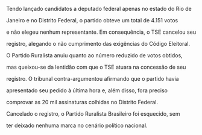 

Tendo lançado candidatos a deputado federal apenas no estado do Rio de

Janeiro e no Distrito Federal, o partido obteve um total de 4.151 votos

e não elegeu nenhum representante. Em consequência, o TSE cancelou seu

registro, alegando o não cumprimento das exigências do Código Eleitoral.

O Partido Ruralista anuiu quanto ao número reduzido de votos obtidos,

mas queixou-se da lentidão com que o TSE atuara na concessão de seu

registro. O tribunal contra-argumentou afirmando que o partido havia

apresentado seu pedido à última hora e, além disso, fora preciso

comprovar as 20 mil assinaturas colhidas no Distrito Federal.



Cancelado o registro, o Partido Ruralista Brasileiro foi esquecido, sem

ter deixado nenhuma marca no cenário político nacional.



